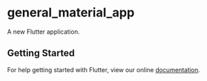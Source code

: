# general_material_app

A new Flutter application.

## Getting Started

For help getting started with Flutter, view our online
[documentation](https://flutter.io/).
